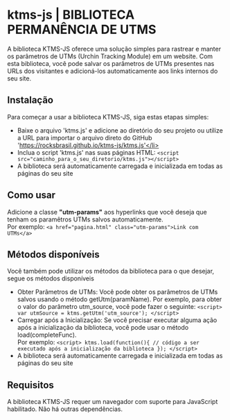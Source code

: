 # ktms-js | BIBLIOTECA PERMANÊNCIA DE UTMS

A biblioteca KTMS-JS oferece uma solução simples para rastrear e manter os parâmetros de UTMs (Urchin Tracking Module) em um website. Com esta biblioteca, você pode salvar os parâmetros de UTMs presentes nas URLs dos visitantes e adicioná-los automaticamente aos links internos do seu site.

## Instalação
Para começar a usar a biblioteca KTMS-JS, siga estas etapas simples:
    <ul>
        <li>Baixe o arquivo 'ktms.js' e adicione ao diretório do seu projeto ou utilize a URL para importar o arquivo direto do GitHub 'https://rocksbrasil.github.io/ktms-js/ktms.js'</li>
        <li>Inclua o script 'ktms.js' nas suas páginas HTML:  ```<script src="caminho_para_o_seu_diretorio/ktms.js"></script>```</li>
        <li>A biblioteca será automaticamente carregada e inicializada em todas as páginas do seu site</li>
    </ul>

## Como usar
Adicione a classe <b>"utm-params"</b> aos hyperlinks que você deseja que tenham os paramêtros UTMs salvos automaticamente.  
Por exemplo:
```<a href="pagina.html" class="utm-params">Link com UTMs</a>```

## Métodos disponíveis
Você também pode utilizar os métodos da biblioteca para o que desejar, segue os métodos disponíveis
    <ul>
        <li>Obter Parâmetros de UTMs: Você pode obter os parâmetros de UTMs salvos usando o método getUtm(paramName). Por exemplo, para obter o valor do parâmetro utm_source, você pode fazer o seguinte: ```<script> var utmSource = ktms.getUtm('utm_source'); </script>```</li>
        <li>Carregar após a Inicialização: Se você precisar executar alguma ação após a inicialização da biblioteca, você pode usar o método load(completeFunc). <br> Por exemplo: ```<script> ktms.load(function(){ // código a ser executado após a inicialização da biblioteca }); </script>```</li>
        <li>A biblioteca será automaticamente carregada e inicializada em todas as páginas do seu site</li>
    </ul>
    
## Requisitos
A biblioteca KTMS-JS requer um navegador com suporte para JavaScript habilitado. Não há outras dependências.
